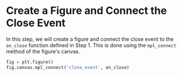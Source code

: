 # Create a Figure and Connect the Close Event

In this step, we will create a figure and connect the close event to the `on_close` function defined in Step 1. This is done using the `mpl_connect` method of the figure's canvas.

```python
fig = plt.figure()
fig.canvas.mpl_connect('close_event', on_close)
```
